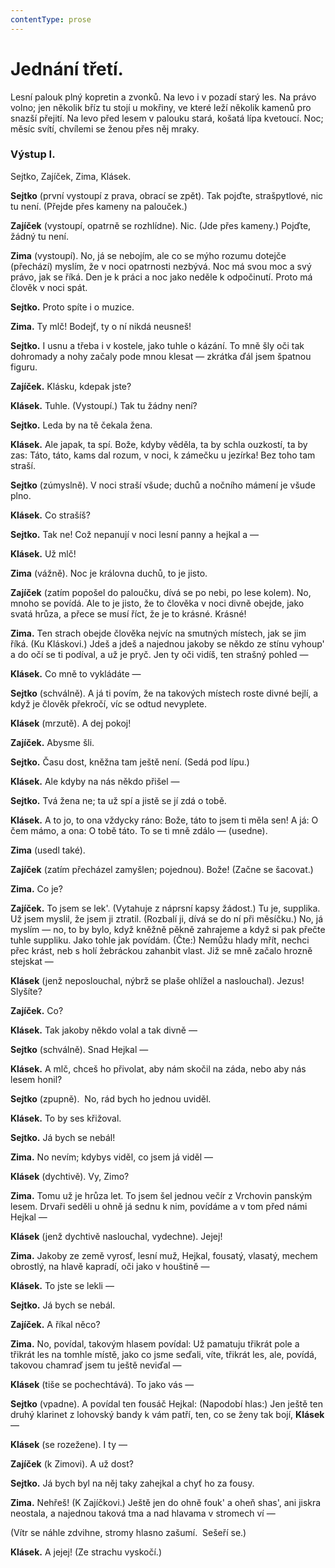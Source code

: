 ```yaml
---
contentType: prose
---
```


# Jednání třetí.

Lesní palouk plný kopretin a zvonků. Na levo i v pozadí starý les. Na právo volno; jen několik bříz tu stojí u mokřiny, ve které leží několik kamenů pro snazší přejití. Na levo před lesem v palouku stará, košatá lípa kvetoucí. Noc; měsíc svítí, chvílemi se ženou přes něj mraky.

### Výstup I.  

Sejtko, Zajíček, Zima, Klásek.

**Sejtko** (první vystoupí z prava, obrací se zpět). Tak pojďte, strašpytlové, nic tu není. (Přejde přes kameny na palouček.)

**Zajíček** (vystoupí, opatrně se rozhlídne). Nic. (Jde přes kameny.) Pojďte, žádný tu není.

**Zima** (vystoupí). No, já se nebojím, ale co se mýho rozumu dotejče (přechází) myslím, že v noci opatrnosti nezbývá. Noc má svou moc a svý právo, jak se říká. Den je k práci a noc jako neděle k odpočinutí. Proto má člověk v noci spát.

**Sejtko.** Proto spíte i o muzice.

**Zima.** Ty mlč! Bodejť, ty o ní nikdá neusneš!

**Sejtko.** I usnu a třeba i v kostele, jako tuhle o kázání. To mně šly oči tak dohromady a nohy začaly pode mnou klesat — zkrátka ďál jsem špatnou figuru.

**Zajíček.** Klásku, kdepak jste?

**Klásek.** Tuhle. (Vystoupí.) Tak tu žádny není?

**Sejtko.** Leda by na tě čekala žena.

**Klásek.** Ale japak, ta spí. Bože, kdyby věděla, ta by schla ouzkostí, ta by zas: Táto, táto, kams dal rozum, v noci, k zámečku u jezírka! Bez toho tam straší.

**Sejtko** (zúmyslně). V noci straší všude; duchů a nočního mámení je všude plno. 

**Klásek.** Co strašíš?

**Sejtko.** Tak ne! Což nepanují v noci lesní panny a hejkal a —

**Klásek.** Už mlč!

**Zima** (vážně). Noc je královna duchů, to je jisto.

**Zajíček** (zatím popošel do paloučku, dívá se po nebi, po lese kolem). No, mnoho se povídá. Ale to je jisto, že to člověka v noci divně obejde, jako svatá hrůza, a přece se musí říct, že je to krásné. Krásné!

**Zima.** Ten strach obejde člověka nejvíc na smutných místech, jak se jim říká. (Ku Kláskovi.) Jdeš a jdeš a najednou jakoby se někdo ze stínu vyhoup' a do očí se ti podíval, a už je pryč. Jen ty oči vidíš, ten strašný pohled —

**Klásek.** Co mně to vykládáte —

**Sejtko** (schválně). A já ti povím, že na takových místech roste divné bejlí, a když je člověk překročí, víc se odtud nevyplete.

**Klásek** (mrzutě). A dej pokoj!

**Zajíček.** Abysme šli.

**Sejtko.** Času dost, kněžna tam ještě není. (Sedá pod lípu.)

**Klásek.** Ale kdyby na nás někdo přišel — 

**Sejtko.** Tvá žena ne; ta už spí a jistě se jí zdá o tobě.

**Klásek.** A to jo, to ona vždycky ráno: Bože, táto to jsem ti měla sen! A já: O čem mámo, a ona: O tobě táto. To se ti mně zdálo — (usedne).

**Zima** (usedl také).

**Zajíček** (zatím přecházel zamyšlen; pojednou). Bože! (Začne se šacovat.) 

**Zima.** Co je?

**Zajíček.** To jsem se lek'. (Vytahuje z náprsní kapsy žádost.) Tu je, supplika. Už jsem myslil, že jsem ji ztratil. (Rozbalí ji, dívá se do ní při měsíčku.) No, já myslím — no, to by bylo, když kněžně pěkně zahrajeme a když si pak přečte tuhle suppliku. Jako tohle jak povídám. (Čte:) Nemůžu hlady mřít, nechci přec krást, neb s holí žebráckou zahanbit vlast. Již se mně začalo hrozně stejskat —

**Klásek** (jenž neposlouchal, nýbrž se plaše ohlížel a naslouchal). Jezus! Slyšíte? 

**Zajíček.** Co?

**Klásek.** Tak jakoby někdo volal a tak divně — 

**Sejtko** (schválně). Snad Hejkal — 

**Klásek.** A mlč, chceš ho přivolat, aby nám skočil na záda, nebo aby nás lesem honil?

**Sejtko** (zpupně).  No, rád bych ho jednou uviděl. 

**Klásek.** To by ses křižoval. 

**Sejtko.** Já bych se nebál!

**Zima.** No nevím; kdybys viděl, co jsem já viděl —

**Klásek** (dychtivě). Vy, Zimo?

**Zima.** Tomu už je hrůza let. To jsem šel jednou večír z Vrchovin panským lesem. Drvaři seděli u ohně já sednu k nim, povídáme a v tom před námi Hejkal —

**Klásek** (jenž dychtivě naslouchal, vydechne). Jejej!

**Zima.** Jakoby ze země vyrosť, lesní muž, Hejkal, fousatý, vlasatý, mechem obrostlý, na hlavě kapradí, oči jako v houštině —

**Klásek.** To jste se lekli —

**Sejtko.** Já bych se nebál.

**Zajíček.** A říkal něco?

**Zima.** No, povídal, takovým hlasem povídal: Už pamatuju třikrát pole a třikrát les na tomhle místě, jako co jsme seďali, víte, třikrát les, ale, povídá, takovou chamraď jsem tu ještě neviďal —

**Klásek** (tiše se pochechtává). To jako vás —

**Sejtko** (vpadne). A povídal ten fousáč Hejkal: (Napodobí hlas:) Jen ještě ten druhý klarinet z lohovský bandy k vám patří, ten, co se ženy tak bojí, **Klásek** —

**Klásek** (se rozežene). I ty —

**Zajíček** (k Zimovi). A už dost?

**Sejtko.** Já bych byl na něj taky zahejkal a chyť ho za fousy.

**Zima.** Nehřeš! (K Zajíčkovi.) Ještě jen do ohně fouk' a oheň shas', ani jiskra neostala, a najednou taková tma a nad hlavama v stromech ví —

(Vítr se náhle zdvihne, stromy hlasno zašumí.  Sešeří se.)

**Klásek.** A jejej! (Ze strachu vyskočí.)

